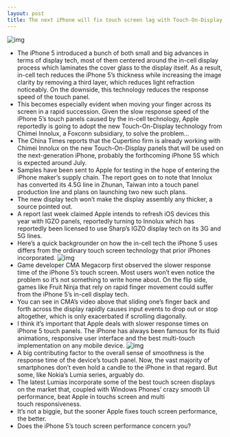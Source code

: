 ```yaml
---
layout: post
title: The next iPhone will fix touch screen lag with Touch-On-Display tech
---
```

![img](http://media.idownloadblog.com/wp-content/uploads/2012/09/iPhone-5-black-left-angled-display-001.jpg)
* The iPhone 5 introduced a bunch of both small and big advances in terms of display tech, most of them centered around the in-cell display process which laminates the cover glass to the display itself. As a result, in-cell tech reduces the iPhone 5’s thickness while increasing the image clarity by removing a third layer, which reduces light refraction noticeably. On the downside, this technology reduces the response speed of the touch panel.
* This becomes especially evident when moving your finger across its screen in a rapid succession. Given the slow response speed of the iPhone 5’s touch panels caused by the in-cell technology, Apple reportedly is going to adopt the new Touch-On-Display technology from Chimei Innolux, a Foxconn subsidiary, to solve the problem…
* The China Times reports that the Cupertino firm is already working with Chimei Innolux on the new Touch-On-Display panels that will be used on the next-generation iPhone, probably the forthcoming iPhone 5S which is expected around July.
* Samples have been sent to Apple for testing in the hope of entering the iPhone maker’s supply chain. The report goes on to note that Innolux has converted its 4.5G line in Zhunan, Taiwan into a touch panel production line and plans on launching two new such plans.
* The new display tech won’t make the display assembly any thicker, a source pointed out.
* A report last week claimed Apple intends to refresh iOS devices this year with IGZO panels, reportedly turning to Innolux which has reportedly been licensed to use Sharp’s IGZO display tech on its 3G and 5G lines.
* Here’s a quick backgrounder on how the in-cell tech the iPhone 5 uses differs from the ordinary touch screen technology that prior iPhones incorporated.
![img](http://media.idownloadblog.com/wp-content/uploads/2012/07/Current-LCD-vs-in-cell.jpg)
* Game developer CMA Megacorp first observed the slower response time of the iPhone 5’s touch screen. Most users won’t even notice the problem so it’s not something to write home about. On the flip side, games like Fruit Ninja that rely on rapid finger movement could suffer from the iPhone 5’s in-cell display tech.
* You can see in CMA’s video above that sliding one’s finger back and forth across the display rapidly causes input events to drop out or stop altogether, which is only exacerbated if scrolling diagonally.
* I think it’s important that Apple deals with slower response times on iPhone 5 touch panels. The iPhone has always been famous for its fluid animations, responsive user interface and the best multi-touch implementation on any mobile device.
![img](http://media.idownloadblog.com/wp-content/uploads/2011/12/Lumia-800.jpg)
* A big contributing factor to the overall sense of smoothness is the response time of the device’s touch panel. Now, the vast majority of smartphones don’t even hold a candle to the iPhone in that regard. But some, like Nokia’s Lumia series, arguably do.
* The latest Lumias incorporate some of the best touch screen displays on the market that, coupled with Windows Phones’ crazy smooth UI performance, beat Apple in touchs screen and multi touch responsiveness.
* It’s not a biggie, but the sooner Apple fixes touch screen performance, the better.
* Does the iPhone 5’s touch screen performance concern you?


